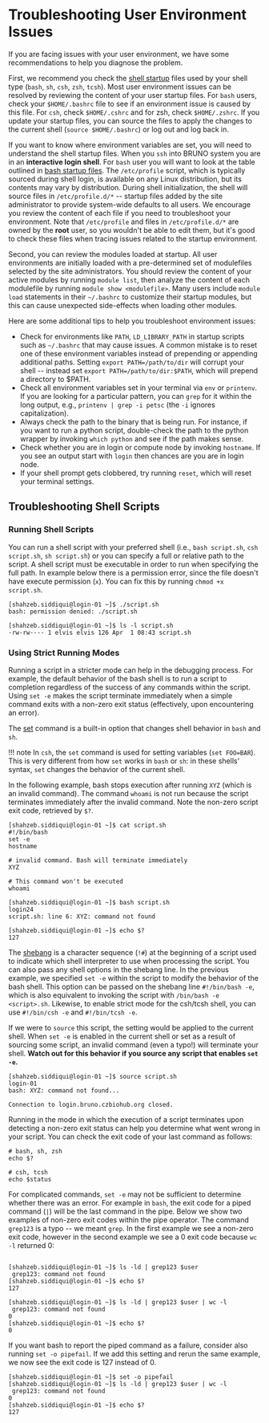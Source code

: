 # Troubleshooting User Environment Issues

If you are facing issues with your user environment, we have some recommendations to help you diagnose the problem.

First, we recommend you check the [shell startup](shell_startup.md) files used by your shell type
(`bash`, `sh`, `csh`, `zsh`, `tcsh`). Most user environment issues can be resolved by reviewing the content of your user startup
files. For `bash` users, check your `$HOME/.bashrc` file to see if an environment issue is caused by this file. For `csh`,
check `$HOME/.cshrc` and for zsh, check `$HOME/.zshrc`.
If you update your startup files, you can source the files to apply the changes to the current shell (`source $HOME/.bashrc`) or
log out and log back in.

If you want to know where environment variables are set, you will need to understand the shell startup files. When you `ssh`
into BRUNO system you are in an **interactive login shell**. For `bash` user you will want to look at the table outlined in
[bash startup files](shell_startup.md#bash-startup-files). The `/etc/profile` script, which is typically sourced during shell login,
is available on any Linux distribution, but its contents may vary by distribution. During shell initialization, the shell 
will source files in `/etc/profile.d/*` -- startup files added by the site administrator to provide system-wide defaults to 
all users. We encourage you review the content of each file if you need to troubleshoot your environment. Note that 
`/etc/profile` and files in `/etc/profile.d/*` are owned by the **root** user, so you wouldn't be able to edit them, 
but it's good to check these files when tracing issues related to the startup environment.

Second, you can review the modules loaded at startup. All user environments are initially loaded with a pre-determined 
set of modulefiles selected by the site administrators. You should review the content of your active modules by running 
`module list`, then analyze the content of each modulefile by running `module show <modulefile>`. Many users include
`module load` statements in their `~/.bashrc` to customize their startup modules, but this can cause unexpected 
side-effects when loading other modules.

Here are some additional tips to help you troubleshoot environment issues:

- Check for environments like `PATH`, `LD_LIBRARY_PATH` in startup scripts such as `~/.bashrc` that may cause issues.
A common mistake is to reset one of these environment variables instead of prepending or appending additional paths.
Setting `export PATH=/path/to/dir` will corrupt your shell -- instead set `export PATH=/path/to/dir:$PATH`, which will 
prepend a directory to $PATH.
- Check all environment variables set in your terminal via `env` or `printenv`. If you are looking for a particular pattern,
you can `grep` for it within the long output, e.g., `printenv | grep -i petsc` (the `-i` ignores capitalization).
- Always check the path to the binary that is being run. For instance, if you want to run a python script, double-check the 
path to the python wrapper by invoking `which python` and see if the path makes sense.
- Check whether you are in login or compute node by invoking `hostname`. If you see an output start with `login` then chances
are you are in login node.
- If your shell prompt gets clobbered, try running `reset`, which will reset your terminal settings.

## Troubleshooting Shell Scripts

### Running Shell Scripts

You can run a shell script with your preferred shell (i.e., `bash script.sh`, `csh script.sh`, `sh script.sh`) or you can specify a
full or relative path to the script. A shell script must be executable in order to run when specifying the full path. In example below
there is a permission error, since the file doesn't have execute permission (`x`). You can fix this by running `chmod +x script.sh`.

```shell
[shahzeb.siddiqui@login-01 ~]$ ./script.sh
bash: permission denied: ./script.sh

[shahzeb.siddiqui@login-01 ~]$ ls -l script.sh
-rw-rw---- 1 elvis elvis 126 Apr  1 08:43 script.sh
```

### Using Strict Running Modes

Running a script in a stricter mode can help in the debugging process. For example, the default behavior of the bash shell is to
run a script to completion regardless of the success of any commands within the script. Using `set -e` makes the script terminate
immediately when a simple command exits with a non-zero exit status (effectively, upon encountering an error).

The [set](https://www.gnu.org/software/bash/manual/html_node/The-Set-Builtin.html) 
command is a built-in option that changes shell behavior in `bash` and `sh`.

!!! note
    In `csh`, the `set` command is used for setting variables (`set FOO=BAR`). This is very different from how `set` works in
    `bash` or `sh`: in these shells' syntax, `set` changes the behavior of the current shell.  

In the following example, bash stops execution after running `XYZ` (which is an invalid command). The command `whoami` is not 
run because the script terminates immediately after the invalid command. Note the non-zero script exit code, retrieved by `$?`.

```shell
[shahzeb.siddiqui@login-01 ~]$ cat script.sh
#!/bin/bash
set -e
hostname

# invalid command. Bash will terminate immediately
XYZ

# This command won't be executed
whoami

[shahzeb.siddiqui@login-01 ~]$ bash script.sh
login24
script.sh: line 6: XYZ: command not found

[shahzeb.siddiqui@login-01 ~]$ echo $?
127
```

The [shebang](https://en.wikipedia.org/wiki/Shebang_(Unix)) is a character sequence (`!#`) at the beginning of a 
script used to indicate which shell interpreter to use when processing the script. You can also pass any shell options
in the shebang line. In the previous example, we specified `set -e` within the script to modify the behavior of the bash shell.
This option can be passed on the shebang line `#!/bin/bash -e`, which is also equivalent to invoking the script with 
`/bin/bash -e <script>.sh`. Likewise, to enable strict mode for the csh/tcsh shell, you can use `#!/bin/csh -e` and `#!/bin/tcsh -e`.

If we were to `source` this script, the setting would be applied to the current shell. When `set -e` is enabled in the 
current shell or set as a result of sourcing some script, an invalid command (even a typo!) will terminate your shell. 
**Watch out for this behavior if you source any script that enables `set -e`.**

```shell
[shahzeb.siddiqui@login-01 ~]$ source script.sh
login-01
bash: XYZ: command not found...

Connection to login.bruno.czbiohub.org closed.
```

Running in the mode in which the execution of a script terminates upon detecting a non-zero exit status can help you determine 
what went wrong in your script. You can check the exit code of your last command as follows:

```shell
# bash, sh, zsh
echo $?

# csh, tcsh
echo $status
```

For complicated commands, `set -e` may not be sufficient to determine whether there was an error. For example in `bash`, 
the exit code for a piped command (`|`) will be the last command in the pipe. Below we show two examples of non-zero exit 
codes within the pipe operator. The command `grep123` is a typo -- we meant `grep`. In the first example we see a non-zero 
exit code, however in the second example we see a 0 exit code because `wc -l` returned 0:

```shell

[shahzeb.siddiqui@login-01 ~]$ ls -ld | grep123 $user
 grep123: command not found
[shahzeb.siddiqui@login-01 ~]$ echo $?
127

[shahzeb.siddiqui@login-01 ~]$ ls -ld | grep123 $user | wc -l
 grep123: command not found
0
[shahzeb.siddiqui@login-01 ~]$ echo $?
0
```

If you want bash to report the piped command as a failure, consider also running `set -o pipefail`. If we add this setting and 
rerun the same example, we now see the exit code is 127 instead of 0.

```shell
[shahzeb.siddiqui@login-01 ~]$ set -o pipefail
[shahzeb.siddiqui@login-01 ~]$ ls -ld | grep123 $user | wc -l
 grep123: command not found
0
[shahzeb.siddiqui@login-01 ~]$ echo $?
127
```